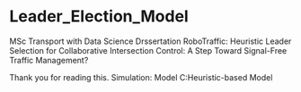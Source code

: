 # Leader_Election_Model
MSc Transport with Data Science Drssertation
RoboTraffic: Heuristic Leader Selection for Collaborative Intersection Control: A Step Toward Signal-Free Traffic Management?

Thank you for reading this. 
Simulation:
Model C:Heuristic-based Model
